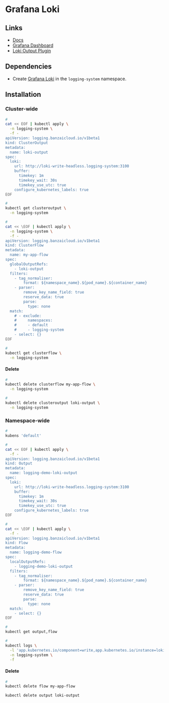 # Grafana Loki

## Links

- [Docs](https://banzaicloud.com/docs/one-eye/logging-operator/plugins/outputs/loki/)
- [Grafana Dashboard](https://grafana.com/grafana/dashboards/12611)
- [Loki Output Plugin](https://banzaicloud.com/docs/one-eye/logging-operator/configuration/plugins/outputs/loki/)

## Dependencies

- Create [Grafana Loki](/grafana/loki/README.md#helm) in the `logging-system` namespace.

## Installation

### Cluster-wide

```sh
#
cat << EOF | kubectl apply \
  -n logging-system \
  -f -
apiVersion: logging.banzaicloud.io/v1beta1
kind: ClusterOutput
metadata:
  name: loki-output
spec:
  loki:
    url: http://loki-write-headless.logging-system:3100
    buffer:
      timekey: 1m
      timekey_wait: 30s
      timekey_use_utc: true
    configure_kubernetes_labels: true
EOF

#
kubectl get clusteroutput \
  -n logging-system

#
cat << \EOF | kubectl apply \
  -n logging-system \
  -f -
apiVersion: logging.banzaicloud.io/v1beta1
kind: ClusterFlow
metadata:
  name: my-app-flow
spec:
  globalOutputRefs:
    - loki-output
  filters:
    - tag_normaliser:
        format: ${namespace_name}.${pod_name}.${container_name}
    - parser:
        remove_key_name_field: true
        reserve_data: true
        parse:
          type: none
  match:
    # - exclude:
    #     namespaces:
    #     - default
    #     - logging-system
    - select: {}
EOF

#
kubectl get clusterflow \
  -n logging-system
```

#### Delete

```sh
#
kubectl delete clusterflow my-app-flow \
  -n logging-system

#
kubectl delete clusteroutput loki-output \
  -n logging-system
```

### Namespace-wide

```sh
#
kubens 'default'

#
cat << EOF | kubectl apply \
  -f -
apiVersion: logging.banzaicloud.io/v1beta1
kind: Output
metadata:
  name: logging-demo-loki-output
spec:
  loki:
    url: http://loki-write-headless.logging-system:3100
    buffer:
      timekey: 1m
      timekey_wait: 30s
      timekey_use_utc: true
    configure_kubernetes_labels: true
EOF

#
cat << \EOF | kubectl apply \
  -f -
apiVersion: logging.banzaicloud.io/v1beta1
kind: Flow
metadata:
  name: logging-demo-flow
spec:
  localOutputRefs:
    - logging-demo-loki-output
  filters:
    - tag_normaliser:
        format: ${namespace_name}.${pod_name}.${container_name}
    - parser:
        remove_key_name_field: true
        reserve_data: true
        parse:
          type: none
  match:
    - select: {}
EOF

#
kubectl get output,flow

#
kubectl logs \
  -l 'app.kubernetes.io/component=write,app.kubernetes.io/instance=loki' \
  -n logging-system \
  -f
```

#### Delete

```sh
#
kubectl delete flow my-app-flow

kubectl delete output loki-output
```
